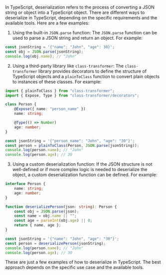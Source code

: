 In TypeScript, deserialization refers to the process of converting a JSON string or object into a TypeScript object. There are different ways to deserialize in TypeScript, depending on the specific requirements and the available tools. Here are a few examples:

1. Using the built-in `JSON.parse` function: The `JSON.parse` function can be used to parse a JSON string and return an object. For example:

```typescript
const jsonString = '{"name": "John", "age": 30}';
const obj = JSON.parse(jsonString);
console.log(obj.name); // "John"
```

2. Using a third-party library like `class-transformer`: The `class-transformer` library provides decorators to define the structure of TypeScript objects and a `plainToClass` function to convert plain objects to instances of these classes. For example:

```typescript
import { plainToClass } from "class-transformer";
import { Expose, Type } from "class-transformer/decorators";

class Person {
    @Expose({ name: "person_name" })
    name: string;

    @Type(() => Number)
    age: number;
}

const jsonString = '{"person_name": "John", "age": "30"}';
const person = plainToClass(Person, JSON.parse(jsonString));
console.log(person.name); // "John"
console.log(person.age); // 30
```

3. Using a custom deserialization function: If the JSON structure is not well-defined or if more complex logic is needed to deserialize the object, a custom deserialization function can be defined. For example:

```typescript
interface Person {
    name: string;
    age: number;
}

function deserializePerson(json: string): Person {
    const obj = JSON.parse(json);
    const name = obj.name || "";
    const age = parseInt(obj.age) || 0;
    return { name, age };
}

const jsonString = '{"name": "John", "age": "30"}';
const person = deserializePerson(jsonString);
console.log(person.name); // "John"
console.log(person.age); // 30
```

These are just a few examples of how to deserialize in TypeScript. The best approach depends on the specific use case and the available tools.
